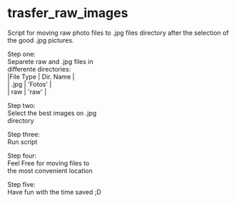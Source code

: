 # trasfer_raw_images  
Script for moving raw photo files to .jpg files directory after the selection of the good .jpg pictures.  

Step one:  
    Separete raw and .jpg files in  
    differente directories:  
    |File Type | Dir. Name |  
    |  .jpg    |  'Fotos'  |  
    |   raw    |   'raw'   |  

Step two:  
    Select the best images on .jpg  
    directory  
    
Step three:  
    Run script  
    
Step four:  
    Feel Free for moving files to  
    the most convenient location  
    
Step five:  
    Have fun with the time saved ;D  
